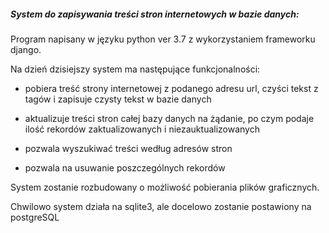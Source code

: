 ##### System do zapisywania treści stron internetowych w bazie danych:

Program napisany w języku python ver 3.7 z wykorzystaniem frameworku django.

Na dzień dzisiejszy system ma następujące funkcjonalności:
- pobiera treść strony internetowej z podanego adresu url, czyści tekst z tagów i zapisuje czysty tekst w bazie danych

- aktualizuje treści stron całej bazy danych na żądanie, po czym podaje ilość rekordów zaktualizowanych i niezauktualizowanych

- pozwala wyszukiwać treści według adresów stron

- pozwala na usuwanie poszczególnych rekordów


System zostanie rozbudowany o możliwość pobierania plików graficznych.

Chwilowo system działa na sqlite3, ale docelowo zostanie postawiony na postgreSQL